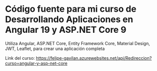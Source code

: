 # Código fuente para mi curso de Desarrollando Aplicaciones en Angular 19 y ASP.NET Core 9

Utiliza Angular, ASP.NET Core, Entity Framework Core, Material Design, JWT, Leaflet, para crear una aplicación completa

Link del curso: https://felipe-gavilan.azurewebsites.net/api/Redireccion?curso=angular-y-asp-net-core
